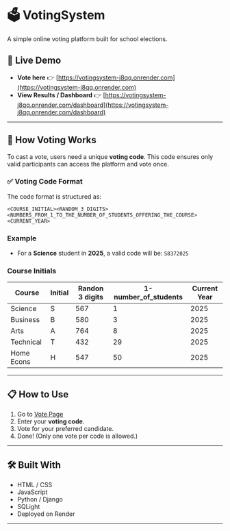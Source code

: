 # 🗳️ VotingSystem

A simple online voting platform built for school elections.

## 🚀 Live Demo

* **Vote here** 👉 [https://votingsystem-j8qq.onrender.com](https://votingsystem-j8qq.onrender.com)
* **View Results / Dashboard** 👉 [https://votingsystem-j8qq.onrender.com/dashboard](https://votingsystem-j8qq.onrender.com/dashboard)

---

## 🔐 How Voting Works

To cast a vote, users need a unique **voting code**. This code ensures only valid participants can access the platform and vote once.

### ✅ Voting Code Format

The code format is structured as:

```
<COURSE_INITIAL><RANDOM_3_DIGITS><NUMBERS_FROM_1_TO_THE_NUMBER_OF_STUDENTS_OFFERING_THE_COURSE><CURRENT_YEAR>
```

### Example

* For a **Science** student in **2025**, a valid code will be:
  `S8372025`

### Course Initials

| Course     | Initial | Randon 3 digits | 1-number_of_students | Current Year |
| ---------- | ------- | --------------- | -------------------- | ------------ |
| Science    | S       | 567             | 1                    | 2025         |
| Business   | B       | 580             | 3                    | 2025         |
| Arts       | A       | 764             | 8                    | 2025         |
| Technical  | T       | 432             | 29                   | 2025         |
| Home Econs | H       | 547             | 50                   | 2025         |

---

## 📋 How to Use

1. Go to [Vote Page](https://votingsystem-j8qq.onrender.com)
2. Enter your **voting code**.
3. Vote for your preferred candidate.
4. Done! (Only one vote per code is allowed.)

---

## 🛠️ Built With

* HTML / CSS
* JavaScript
* Python / Django
* SQLight
* Deployed on Render

---
